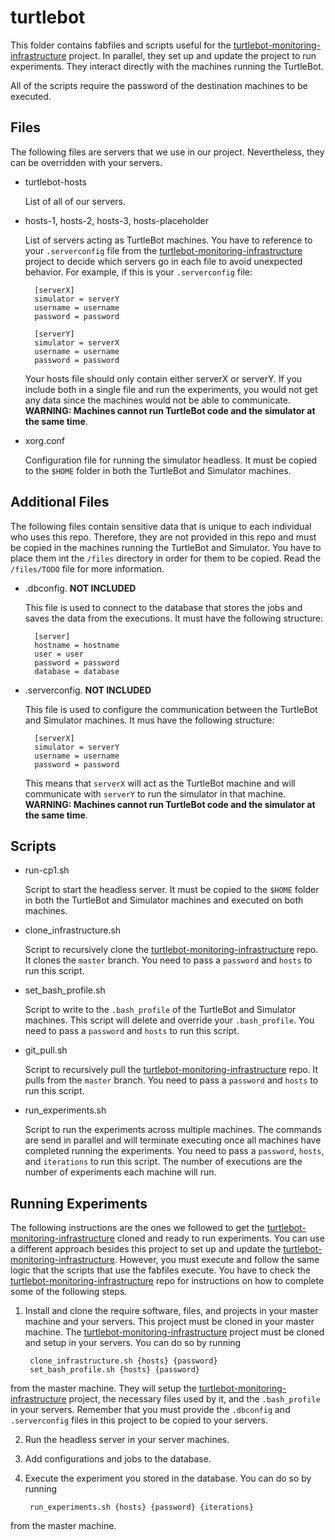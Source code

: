 # turtlebot

This folder contains fabfiles and scripts useful for the 
[turtlebot-monitoring-infrastructure](https://github.com/miguelvelezmj25/turtlebot-monitoring-infrastructure) 
project. In parallel, they set up and update the project to run experiments. They interact directly with
the machines running the TurtleBot.

All of the scripts require the password of the destination machines to be executed. 

## Files

The following files are servers that we use in our project. Nevertheless, they can be
overridden with your servers.

* turtlebot-hosts

  List of all of our servers.

* hosts-1, hosts-2, hosts-3, hosts-placeholder

  List of servers acting as TurtleBot machines. You have to reference to your ```.serverconfig``` file
  from the [turtlebot-monitoring-infrastructure](https://github.com/miguelvelezmj25/turtlebot-monitoring-infrastructure) 
  project to decide which servers go in each file to avoid unexpected behavior. For example, if this is your ```.serverconfig```
  file:
  
        [serverX]
        simulator = serverY
        username = username
        password = password
        
        [serverY]
        simulator = serverX
        username = username
        password = password
        
  Your hosts file should only contain either serverX or serverY. If you include both in a single file and run 
  the experiments, you would not get any data since the machines would not be able to communicate. **WARNING: 
  Machines cannot run TurtleBot code and the simulator at the same time**.

* xorg.conf

  Configuration file for running the simulator headless. It must be copied to the ```$HOME``` folder in both 
  the TurtleBot and Simulator machines.
  
## Additional Files

The following files contain sensitive data that is unique to each individual who uses this
repo. Therefore, they are not provided in this repo and must be copied in the machines running
the TurtleBot and Simulator. You have to place them int the ```/files``` directory in order for
them to be copied. Read the ```/files/TODO``` file for more information.

* .dbconfig. **NOT INCLUDED** 

  This file is used to connect to the database that stores the jobs and saves the data from
the executions. It must have the following structure:

        [server]
        hostname = hostname
        user = user
        password = password
        database = database

* .serverconfig. **NOT INCLUDED** 

  This file is used to configure the communication between the TurtleBot and Simulator machines.
It mus have the following structure:

        [serverX]
        simulator = serverY
        username = username
        password = password
  
  This means that ```serverX``` will act as the TurtleBot machine and will communicate with ```serverY```
  to run the simulator in that machine. **WARNING: Machines cannot run TurtleBot code and the simulator
  at the same time**.

## Scripts

* run-cp1.sh
  
  Script to start the headless server. It must be copied to the ```$HOME``` folder in both 
  the TurtleBot and Simulator machines and executed on both machines.

* clone_infrastructure.sh

  Script to recursively clone the [turtlebot-monitoring-infrastructure](https://github.com/miguelvelezmj25/turtlebot-monitoring-infrastructure) 
  repo. It clones the ```master``` branch. You need to pass a ```password``` 
  and ```hosts``` to run this script.

* set_bash_profile.sh

  Script to write to the ```.bash_profile``` of the TurtleBot and Simulator machines. This script
  will delete and override your ```.bash_profile```. You need to pass a ```password``` 
  and ```hosts``` to run this script.

* git_pull.sh

  Script to recursively pull the [turtlebot-monitoring-infrastructure](https://github.com/miguelvelezmj25/turtlebot-monitoring-infrastructure) 
  repo. It pulls from the ```master``` branch. You need to pass a ```password``` 
  and ```hosts``` to run this script.

* run_experiments.sh

  Script to run the experiments across multiple machines. The commands are send in parallel and will terminate 
  executing once all machines have completed running the experiments. You need to pass a ```password```, ```hosts```, 
  and ```iterations``` to run this script. The number of executions are the number of experiments each machine 
  will run.

## Running Experiments

The following instructions are the ones we followed to get the [turtlebot-monitoring-infrastructure](https://github.com/miguelvelezmj25/turtlebot-monitoring-infrastructure) 
cloned and ready to run experiments. You can use a different approach besides this project to set up and update the 
[turtlebot-monitoring-infrastructure](https://github.com/miguelvelezmj25/turtlebot-monitoring-infrastructure).
However, you must execute and follow the same logic that the scripts that use the fabfiles execute. You have
to check the [turtlebot-monitoring-infrastructure](https://github.com/miguelvelezmj25/turtlebot-monitoring-infrastructure) 
repo for instructions on how to complete some of the following steps.

1. Install and clone the require software, files, and projects in your master machine and your servers. This 
project must be cloned in your master machine. The [turtlebot-monitoring-infrastructure](https://github.com/miguelvelezmj25/turtlebot-monitoring-infrastructure) 
project must be cloned and setup in your servers. You can do so by running

        clone_infrastructure.sh {hosts} {password}
        set_bash_profile.sh {hosts} {password}

  from the master machine. They will setup the [turtlebot-monitoring-infrastructure](https://github.com/miguelvelezmj25/turtlebot-monitoring-infrastructure) 
  project, the necessary files used by it, and the ```.bash_profile``` in your servers. 
  Remember that you must provide the ```.dbconfig``` and ```.serverconfig``` files in this 
  project to be copied to your servers.

2. Run the headless server in your server machines. 

3. Add configurations and jobs to the database.

4. Execute the experiment you stored in the database. You can do so by running

        run_experiments.sh {hosts} {password} {iterations}
        
  from the master machine.